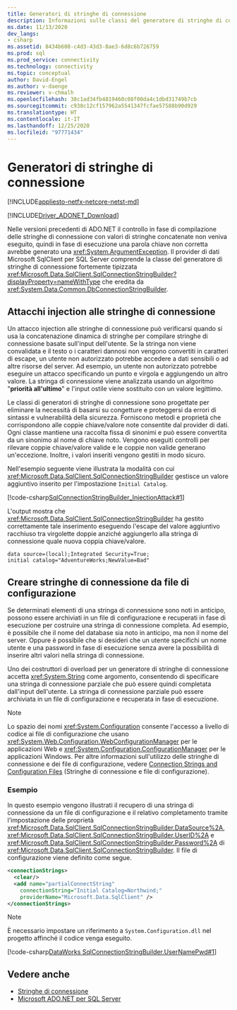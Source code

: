 ```yaml
---
title: Generatori di stringhe di connessione
description: Informazioni sulle classi del generatore di stringhe di connessione usate per diversi provider in ADO.NET, che ereditano tutte da DbConnectionStringBuilder.
ms.date: 11/13/2020
dev_langs:
- csharp
ms.assetid: 8434b608-c4d3-43d3-8ae3-6d8c6b726759
ms.prod: sql
ms.prod_service: connectivity
ms.technology: connectivity
ms.topic: conceptual
author: David-Engel
ms.author: v-daenge
ms.reviewer: v-chmalh
ms.openlocfilehash: 38c1ad34fb4819460c08f00da4c1dbd31749b7cb
ms.sourcegitcommit: c938c12cf157962a5541347fcfae57588b90d929
ms.translationtype: HT
ms.contentlocale: it-IT
ms.lasthandoff: 12/25/2020
ms.locfileid: "97771434"
---
```

# <a name="connection-string-builders"></a>Generatori di stringhe di connessione

[!INCLUDE[appliesto-netfx-netcore-netst-md](../../includes/appliesto-netfx-netcore-netst-md.md)]

[!INCLUDE[Driver_ADONET_Download](../../includes/driver_adonet_download.md)]

Nelle versioni precedenti di ADO.NET il controllo in fase di compilazione delle stringhe di connessione con valori di stringhe concatenate non veniva eseguito, quindi in fase di esecuzione una parola chiave non corretta avrebbe generato una <xref:System.ArgumentException>. Il provider di dati Microsoft SqlClient per SQL Server comprende la classe del generatore di stringhe di connessione fortemente tipizzata <xref:Microsoft.Data.SqlClient.SqlConnectionStringBuilder?displayProperty=nameWithType> che eredita da <xref:System.Data.Common.DbConnectionStringBuilder>.

## <a name="connection-string-injection-attacks"></a>Attacchi injection alle stringhe di connessione

Un attacco injection alle stringhe di connessione può verificarsi quando si usa la concatenazione dinamica di stringhe per compilare stringhe di connessione basate sull'input dell'utente. Se la stringa non viene convalidata e il testo o i caratteri dannosi non vengono convertiti in caratteri di escape, un utente non autorizzato potrebbe accedere a dati sensibili o ad altre risorse del server. Ad esempio, un utente non autorizzato potrebbe eseguire un attacco specificando un punto e virgola e aggiungendo un altro valore. La stringa di connessione viene analizzata usando un algoritmo "**priorità all'ultimo**" e l'input ostile viene sostituito con un valore legittimo.

Le classi di generatori di stringhe di connessione sono progettate per eliminare la necessità di basarsi su congetture e proteggersi da errori di sintassi e vulnerabilità della sicurezza. Forniscono metodi e proprietà che corrispondono alle coppie chiave/valore note consentite dal provider di dati. Ogni classe mantiene una raccolta fissa di sinonimi e può essere convertita da un sinonimo al nome di chiave noto. Vengono eseguiti controlli per rilevare coppie chiave/valore valide e le coppie non valide generano un'eccezione. Inoltre, i valori inseriti vengono gestiti in modo sicuro.

Nell'esempio seguente viene illustrata la modalità con cui <xref:Microsoft.Data.SqlClient.SqlConnectionStringBuilder> gestisce un valore aggiuntivo inserito per l'impostazione `Initial Catalog`.

[!code-csharp[SqlConnectionStringBuilder_InjectionAttack#1](~/../sqlclient/doc/samples/SqlConnectionStringBuilder_InjectionAttack.cs#1)]

L'output mostra che <xref:Microsoft.Data.SqlClient.SqlConnectionStringBuilder> ha gestito correttamente tale inserimento eseguendo l'escape del valore aggiuntivo racchiuso tra virgolette doppie anziché aggiungerlo alla stringa di connessione quale nuova coppia chiave/valore.

```output
data source=(local);Integrated Security=True;
initial catalog="AdventureWorks;NewValue=Bad"
```

## <a name="build-connection-strings-from-configuration-files"></a>Creare stringhe di connessione da file di configurazione

Se determinati elementi di una stringa di connessione sono noti in anticipo, possono essere archiviati in un file di configurazione e recuperati in fase di esecuzione per costruire una stringa di connessione completa. Ad esempio, è possibile che il nome del database sia noto in anticipo, ma non il nome del server. Oppure è possibile che si desideri che un utente specifichi un nome utente e una password in fase di esecuzione senza avere la possibilità di inserire altri valori nella stringa di connessione.

Uno dei costruttori di overload per un generatore di stringhe di connessione accetta <xref:System.String> come argomento, consentendo di specificare una stringa di connessione parziale che può essere quindi completata dall'input dell'utente. La stringa di connessione parziale può essere archiviata in un file di configurazione e recuperata in fase di esecuzione.

> [!NOTE]
> Lo spazio dei nomi <xref:System.Configuration> consente l'accesso a livello di codice ai file di configurazione che usano <xref:System.Web.Configuration.WebConfigurationManager> per le applicazioni Web e <xref:System.Configuration.ConfigurationManager> per le applicazioni Windows. Per altre informazioni sull'utilizzo delle stringhe di connessione e dei file di configurazione, vedere [Connection Strings and Configuration Files](connection-strings-and-configuration-files.md) (Stringhe di connessione e file di configurazione).

### <a name="example"></a>Esempio

In questo esempio vengono illustrati il recupero di una stringa di connessione da un file di configurazione e il relativo completamento tramite l'impostazione delle proprietà <xref:Microsoft.Data.SqlClient.SqlConnectionStringBuilder.DataSource%2A>, <xref:Microsoft.Data.SqlClient.SqlConnectionStringBuilder.UserID%2A> e <xref:Microsoft.Data.SqlClient.SqlConnectionStringBuilder.Password%2A> di <xref:Microsoft.Data.SqlClient.SqlConnectionStringBuilder>. Il file di configurazione viene definito come segue.

```xml
<connectionStrings>
  <clear/>
  <add name="partialConnectString"
    connectionString="Initial Catalog=Northwind;"
    providerName="Microsoft.Data.SqlClient" />
</connectionStrings>
```

> [!NOTE]
> È necessario impostare un riferimento a `System.Configuration.dll` nel progetto affinché il codice venga eseguito.

[!code-csharp[DataWorks SqlConnectionStringBuilder.UserNamePwd#1](~/../sqlclient/doc/samples/SqlConnectionStringBuilder_UserNamePwd.cs#1)]
  
## <a name="see-also"></a>Vedere anche

- [Stringhe di connessione](connection-strings.md)
- [Microsoft ADO.NET per SQL Server](microsoft-ado-net-sql-server.md)
